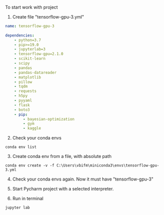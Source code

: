 To start work with project

1. Create file "tensorflow-gpu-3.yml"

```yaml
name: tensorflow-gpu-3
 
dependencies:
    - python=3.7
    - pip>=19.0
    - jupyterlab=3
    - tensorflow-gpu=2.1.0
    - scikit-learn
    - scipy
    - pandas
    - pandas-datareader
    - matplotlib
    - pillow
    - tqdm
    - requests
    - h5py
    - pyyaml
    - flask
    - boto3
    - pip:
        - bayesian-optimization
        - gym
        - kaggle

```

2. Check your conda envs

```commandline
conda env list
```

3. Create conda env from a file, with absolute path

```commandline
conda env create -v -f C:\Users\vbifm\miniconda3\envs\tensorflow-gpu-3.yml
```

4. Check your conda envs again. Now it must have "tensorflow-gpu-3"
   
5. Start Pycharm project with a selected interpreter.

6. Run in terminal
```commandline
jupyter lab
```